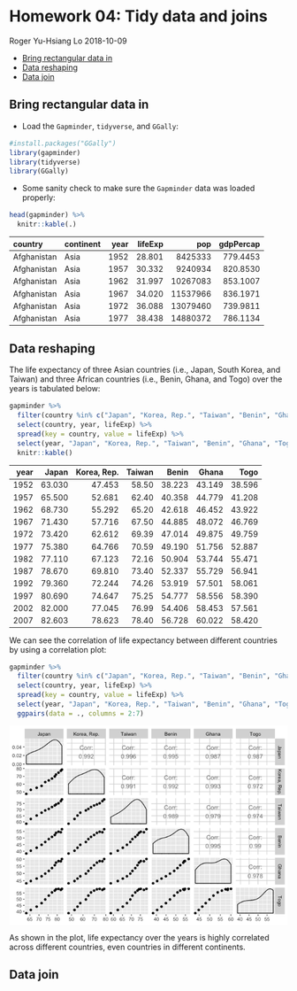 Homework 04: Tidy data and joins
================
Roger Yu-Hsiang Lo
2018-10-09

-   [Bring rectangular data in](#bring-rectangular-data-in)
-   [Data reshaping](#data-reshaping)
-   [Data join](#data-join)

Bring rectangular data in
-------------------------

-   Load the `Gapminder`, `tidyverse`, and `GGally`:

``` r
#install.packages("GGally")
library(gapminder)
library(tidyverse)
library(GGally)
```

-   Some sanity check to make sure the `Gapminder` data was loaded properly:

``` r
head(gapminder) %>%
  knitr::kable(.)
```

| country     | continent |  year|  lifeExp|       pop|  gdpPercap|
|:------------|:----------|-----:|--------:|---------:|----------:|
| Afghanistan | Asia      |  1952|   28.801|   8425333|   779.4453|
| Afghanistan | Asia      |  1957|   30.332|   9240934|   820.8530|
| Afghanistan | Asia      |  1962|   31.997|  10267083|   853.1007|
| Afghanistan | Asia      |  1967|   34.020|  11537966|   836.1971|
| Afghanistan | Asia      |  1972|   36.088|  13079460|   739.9811|
| Afghanistan | Asia      |  1977|   38.438|  14880372|   786.1134|

Data reshaping
--------------

The life expectancy of three Asian countries (i.e., Japan, South Korea, and Taiwan) and three African countries (i.e., Benin, Ghana, and Togo) over the years is tabulated below:

``` r
gapminder %>%
  filter(country %in% c("Japan", "Korea, Rep.", "Taiwan", "Benin", "Ghana", "Togo")) %>%
  select(country, year, lifeExp) %>%
  spread(key = country, value = lifeExp) %>%
  select(year, "Japan", "Korea, Rep.", "Taiwan", "Benin", "Ghana", "Togo") %>%  # Reorder the columns
  knitr::kable()
```

|  year|   Japan|  Korea, Rep.|  Taiwan|   Benin|   Ghana|    Togo|
|-----:|-------:|------------:|-------:|-------:|-------:|-------:|
|  1952|  63.030|       47.453|   58.50|  38.223|  43.149|  38.596|
|  1957|  65.500|       52.681|   62.40|  40.358|  44.779|  41.208|
|  1962|  68.730|       55.292|   65.20|  42.618|  46.452|  43.922|
|  1967|  71.430|       57.716|   67.50|  44.885|  48.072|  46.769|
|  1972|  73.420|       62.612|   69.39|  47.014|  49.875|  49.759|
|  1977|  75.380|       64.766|   70.59|  49.190|  51.756|  52.887|
|  1982|  77.110|       67.123|   72.16|  50.904|  53.744|  55.471|
|  1987|  78.670|       69.810|   73.40|  52.337|  55.729|  56.941|
|  1992|  79.360|       72.244|   74.26|  53.919|  57.501|  58.061|
|  1997|  80.690|       74.647|   75.25|  54.777|  58.556|  58.390|
|  2002|  82.000|       77.045|   76.99|  54.406|  58.453|  57.561|
|  2007|  82.603|       78.623|   78.40|  56.728|  60.022|  58.420|

We can see the correlation of life expectancy between different countries by using a correlation plot:

``` r
gapminder %>%
  filter(country %in% c("Japan", "Korea, Rep.", "Taiwan", "Benin", "Ghana", "Togo")) %>%
  select(country, year, lifeExp) %>%
  spread(key = country, value = lifeExp) %>%
  select(year, "Japan", "Korea, Rep.", "Taiwan", "Benin", "Ghana", "Togo") %>%
  ggpairs(data = ., columns = 2:7)
```

<img src="homework_04_Tidy_data_and_joins_files/figure-markdown_github/unnamed-chunk-4-1.png" style="display: block; margin: auto;" />

As shown in the plot, life expectancy over the years is highly correlated across different countries, even countries in different continents.

Data join
---------
